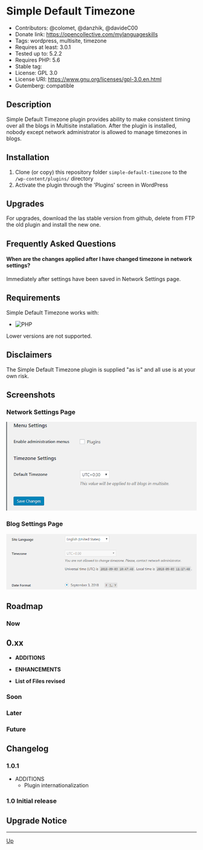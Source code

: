 # Simple Default Timezone

* Contributors: @colomet, @danzhik, @davideC00
* Donate link: https://opencollective.com/mylanguageskills
* Tags: wordpress, multisite, timezone
* Requires at least: 3.0.1
* Tested up to: 5.2.2
* Requires PHP: 5.6
* Stable tag:  
* License: GPL 3.0
* License URI: https://www.gnu.org/licenses/gpl-3.0.en.html
* Gutemberg: compatible

## Description

Simple Default Timezone plugin provides ability to make consistent timing over all the blogs in Multisite installation. After the plugin is installed, nobody except network administrator is allowed to manage timezones in blogs.

## Installation

1. Clone (or copy) this repository folder `simple-default-timezone` to the `/wp-content/plugins/` directory
1. Activate the plugin through the 'Plugins' screen in WordPress

## Upgrades

For upgrades, download the las stable version from github, delete from FTP the old plugin and install the new one.

## Frequently Asked Questions

#### When are the changes applied after I have changed timezone in network settings?

Immediately after settings have been saved in Network Settings page.

## Requirements

Simple Default Timezone works with:

 * ![PHP](https://img.shields.io/badge/PHP-7.2.X-blue.svg)

 Lower versions are not supported.

## Disclaimers

The Simple Default Timezone plugin is supplied "as is" and all use is at your own risk.

## Screenshots

### Network Settings Page
![Settings Page Network](/wp-assets/screenshot-1.png)
### Blog Settings Page
![Settings Page Network](/wp-assets/screenshot-2.png)

## Roadmap


### Now
## 0.xx
* **ADDITIONS**

* **ENHANCEMENTS**

* **List of Files revised**


### Soon


### Later

### Future

## Changelog

### 1.0.1
* ADDITIONS
  * Plugin internationalization

### 1.0 Initial release


## Upgrade Notice

---
[Up](/README.md)
